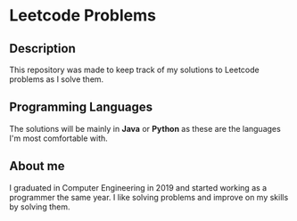 # Leetcode Problems
## Description
This repository was made to keep track of my solutions to Leetcode problems as I solve them.

## Programming Languages
The solutions will be mainly in **Java** or **Python** as these are the languages I'm most comfortable with.

## About me
I graduated in Computer Engineering in 2019 and started working as a programmer the same year. I like solving problems and improve on my skills by solving them.

